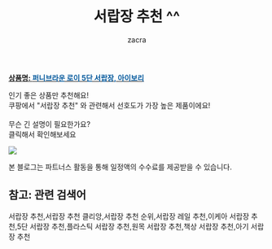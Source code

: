 ﻿---
layout: post
title:  "서랍장 추천 ^^"
author: zacra
categories: [ 아이템 ]
tags: [서랍장 추천,서랍장 추천 클리앙,서랍장 추천 순위,서랍장 레일 추천,이케아 서랍장 추천,5단 서랍장 추천,플라스틱 서랍장 추천,원목 서랍장 추천,책상 서랍장 추천,아기 서랍장 추천]
image: https://static.coupangcdn.com/image/vendor_inventory/images/2017/11/28/16/0/82a6d032-7007-4de5-ae00-a6e4fb93014c.jpg 
description: "쿠팡에서 서랍장 추천 관련 키워드로 가장 고객 선호도가 높은 제품이랍니다."
rating: 4.5
---

<a href="https://link.coupang.com/re/AFFSDP?lptag=AF8407795&pageKey=50243690&itemId=177038475&vendorItemId=3423148682&traceid=V0-153-ca682cdbcbd80322"><b>상품명: <font color='#01579B'>퍼니브라운 로이 5단 서랍장, 아이보리</font></b></a>

인기 좋은 상품만 추천해요!<br/>
쿠팡에서 "서랍장 추천" 와 관련해서 선호도가 가장 높은 제품이에요!<br/><br/>
무슨 긴 설명이 필요한가요?  
클릭해서 확인해보세요


<a href="https://link.coupang.com/re/AFFSDP?lptag=AF8407795&pageKey=50243690&itemId=177038475&vendorItemId=3423148682&traceid=V0-153-ca682cdbcbd80322"><img src="https://thumbnail7.coupangcdn.com/thumbnails/remote/q89/image/vendor_inventory/images/2017/11/28/17/4/82b540c3-46b7-4ec2-aa50-6130f54257be.jpg"></a> 

본 블로그는 파트너스 활동을 통해 일정액의 수수료를 제공받을 수 있습니다.

## 참고: 관련 검색어    
서랍장 추천,서랍장 추천 클리앙,서랍장 추천 순위,서랍장 레일 추천,이케아 서랍장 추천,5단 서랍장 추천,플라스틱 서랍장 추천,원목 서랍장 추천,책상 서랍장 추천,아기 서랍장 추천